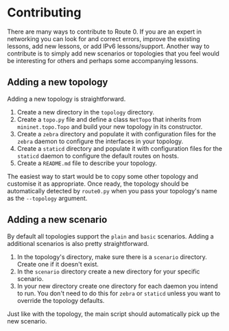 # Contributing

There are many ways to contribute to Route 0.  If you are an expert in
networking you can look for and correct errors, improve the existing lessons,
add new lessons, or add IPv6 lessons/support.  Another way to contribute is to
simply add new scenarios or topologies that you feel would be interesting for
others and perhaps some accompanying lessons.

## Adding a new topology

Adding a new topology is straightforward.

1. Create a new directory in the `topology` directory.
2. Create a `topo.py` file and define a class `NetTopo` that inherits from
   `mininet.topo.Topo` and build your new topology in its constructor.
3. Create a `zebra` directory and populate it with configuration files for the
   `zebra` daemon to configure the interfaces in your topology.
4. Create a `staticd` directory and populate it with configuration files for
   the `staticd` daemon to configure the default routes on hosts.
5. Create a `README.md` file to describe your topology.

The easiest way to start would be to copy some other topology and customise it
as appropriate.  Once ready, the topology should be automatically detected by
`route0.py` when you pass your topology's name as the `--topology` argument.

## Adding a new scenario

By default all topologies support the `plain` and `basic` scenarios.  Adding a
additional scenarios is also pretty straightforward.

1. In the topology's directory, make sure there is a `scenario` directory.
   Create one if it doesn't exist.
2. In the `scenario` directory create a new directory for your specific
   scenario.
3. In your new directory create one directory for each daemon you intend to
   run.  You don't need to do this for `zebra` or `staticd` unless you want to
   override the topology defaults.
   
Just like with the topology, the main script should automatically pick up the
new scenario.

